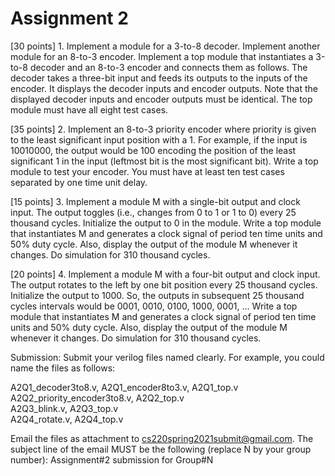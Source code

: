 # Assignment 2

[30 points] 1. Implement a module for a 3-to-8 decoder. Implement another module for an 8-to-3 encoder. Implement a top module that instantiates a 3-to-8 decoder and an 8-to-3 encoder and connects them as follows. The decoder takes a three-bit input and feeds its outputs to the inputs of the encoder. It displays the decoder inputs and encoder outputs. Note that the displayed decoder inputs and encoder outputs must be identical. The top module must have all eight test cases.

[35 points] 2. Implement an 8-to-3 priority encoder where priority is given to the least significant input position with a 1. For example, if the input is 10010000, the output would be 100 encoding the position of the least significant 1 in the input (leftmost bit is the most significant bit). Write a top module to test your encoder. You must have at least ten test cases separated by one time unit delay.

[15 points] 3. Implement a module M with a single-bit output and clock input. The output toggles (i.e., changes from 0 to 1 or 1 to 0) every 25 thousand cycles. Initialize the output to 0 in the module. Write a top module that instantiates M and generates a clock signal of period ten time units and 50% duty cycle. Also, display the output of the module M whenever it changes. Do simulation for 310 thousand cycles.

[20 points] 4. Implement a module M with a four-bit output and clock input. The output rotates to the left by one bit position every 25 thousand cycles. Initialize the output to 1000. So, the outputs in subsequent 25 thousand cycles intervals would be 0001, 0010, 0100, 1000, 0001, ... Write a top module that instantiates M and generates a clock signal of period ten time units and 50% duty cycle. Also, display the output of the module M whenever it changes. Do simulation for 310 thousand cycles.

Submission: Submit your verilog files named clearly. For example, you could name the files as follows:

A2Q1_decoder3to8.v, A2Q1_encoder8to3.v, A2Q1_top.v  
A2Q2_priority_encoder3to8.v, A2Q2_top.v  
A2Q3_blink.v, A2Q3_top.v  
A2Q4_rotate.v, A2Q4_top.v  

Email the files as attachment to cs220spring2021submit@gmail.com. The subject line of the email MUST be the following (replace N by your group number): Assignment#2 submission for Group#N
